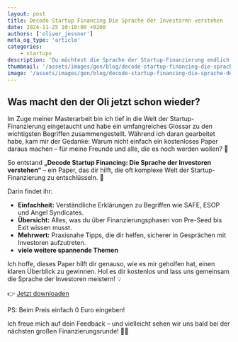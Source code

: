 ```yaml
---
layout: post
title: Decode Startup Financing Die Sprache der Investoren verstehen
date: 2024-11-25 10:10:00 +0200
authors: ['oliver_jessner']
meta_og_type: 'article'
categories:
    - startups
description: 'Du möchtest die Sprache der Startup-Finanzierung endlich verstehen? Im Zuge meiner Masterarbeit habe ich ein kostenloses Paper erstellt, das dir genau dabei hilft – kompakt, verständlich und mit echten Mehrwerten. 🚀'
thumbnail: '/assets/images/gen/blog/decode-startup-financing-die-sprache-der-investoren-verstehen/header_thumbnail.webp'
image: '/assets/images/gen/blog/decode-startup-financing-die-sprache-der-investoren-verstehen/header.webp'
---
```


## Was macht den der Oli jetzt schon wieder?

Im Zuge meiner Masterarbeit bin ich tief in die Welt der Startup-Finanzierung eingetaucht und habe ein umfangreiches Glossar zu den wichtigsten Begriffen zusammengestellt. Während ich daran gearbeitet habe, kam mir der Gedanke: Warum nicht einfach ein kostenloses Paper daraus machen – für meine Freunde und alle, die es noch werden wollen? 🎉

So entstand **„Decode Startup Financing: Die Sprache der Investoren verstehen“** – ein Paper, das dir hilft, die oft komplexe Welt der Startup-Finanzierung zu entschlüsseln. 🚀

Darin findet ihr:

-   **Einfachheit:** Verständliche Erklärungen zu Begriffen wie SAFE, ESOP und Angel Syndicates.
-   **Übersicht:** Alles, was du über Finanzierungsphasen von Pre-Seed bis Exit wissen musst.
-   **Mehrwert:** Praxisnahe Tipps, die dir helfen, sicherer in Gesprächen mit Investoren aufzutreten.
-   **viele weitere spannende Themen**

Ich hoffe, dieses Paper hilft dir genauso, wie es mir geholfen hat, einen klaren Überblick zu gewinnen. Hol es dir kostenlos und lass uns gemeinsam die Sprache der Investoren meistern! 💡

👉 [Jetzt downloaden](https://buymeacoffee.com/oliverjessner/e/335647)

PS: Beim Preis einfach 0 Euro eingeben!

Ich freue mich auf dein Feedback – und vielleicht sehen wir uns bald bei der nächsten großen Finanzierungsrunde! 🚀✨
